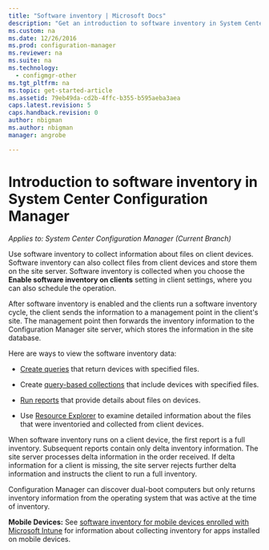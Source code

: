 ```yaml
---
title: "Software inventory | Microsoft Docs"
description: "Get an introduction to software inventory in System Center Configuration Manager."
ms.custom: na
ms.date: 12/26/2016
ms.prod: configuration-manager
ms.reviewer: na
ms.suite: na
ms.technology:
  - configmgr-other
ms.tgt_pltfrm: na
ms.topic: get-started-article
ms.assetid: 79eb49da-cd2b-4ffc-b355-b595aeba3aea
caps.latest.revision: 5
caps.handback.revision: 0
author: nbigmanms.author: nbigmanmanager: angrobe

---
```

# Introduction to software inventory in System Center Configuration Manager*Applies to: System Center Configuration Manager (Current Branch)*
Use software inventory to collect information about files on client devices. Software inventory can also collect files from client devices and store them on the site server. Software inventory is collected when you choose the **Enable software inventory on clients** setting in client settings, where you can also schedule the operation.  

After software inventory is enabled and the clients run a software inventory cycle, the client sends the information to a management point in the client's site. The management point then forwards the inventory information to the Configuration Manager site server, which stores the information in the site database.   

 Here are ways to view the software inventory data:  

-   [Create queries](../../../../core/servers/manage/queries-technical-reference.md) that return devices with specified files.   

-   Create [query-based collections](../../../../core/clients/manage/collections/introduction-to-collections.md) that include devices with specified files.   

-   [Run reports](../../../../core/servers/manage/reporting.md) that provide details about files on devices.

-   Use [Resource Explorer](../../../../core/clients/manage/inventory/use-resource-explorer-to-view-software-inventory.md) to examine detailed information about the files that were inventoried and collected from client devices.   

 When software inventory runs on a client device, the first report is a full inventory. Subsequent  reports contain only delta inventory information. The site server processes delta information in the order received. If delta information for a client is missing, the site server rejects further delta information and instructs the client to run a full inventory.  

 Configuration Manager can discover dual-boot computers but only returns inventory information from the operating system that was active at the time of inventory.  

**Mobile Devices:** See [software inventory for mobile devices enrolled with Microsoft Intune](../../../../mdm/deploy-use/emm-software-inventory-mobile-devices.md)  for information about collecting inventory for apps installed on mobile devices.
